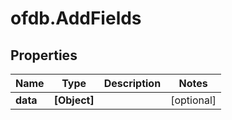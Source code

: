 # ofdb.AddFields

## Properties

Name | Type | Description | Notes
------------ | ------------- | ------------- | -------------
**data** | **[Object]** |  | [optional] 


